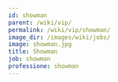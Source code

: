 ```yaml
---
id: showman
parent: /wiki/vip/
permalink: /wiki/vip/showman/
image_dir: /images/wiki/jobs/
image: showman.jpg
title: Showman
job: showman
professione: showman
---
```

